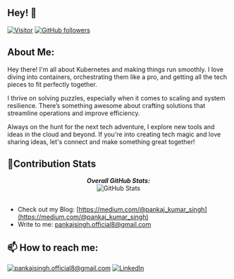 <h2>Hey! 👋</h2>

[![Visitor](https://visitor-badge.laobi.icu/badge?page_id=pankaj0812.pankaj0812)](https://github.com/pankaj0812) [![GitHub followers](https://img.shields.io/github/followers/pankaj0812.svg?style=social&label=Follow)](https://github.com/pankaj0812?tab=followers)

<h2> About Me:</h2>

<p>Hey there! I'm all about Kubernetes and making things run smoothly. I love diving into containers, orchestrating them like a pro, and getting all the tech pieces to fit perfectly together.

I thrive on solving puzzles, especially when it comes to scaling and system resilience. There’s something awesome about crafting solutions that streamline operations and improve efficiency.

Always on the hunt for the next tech adventure, I explore new tools and ideas in the cloud and beyond. If you're into creating tech magic and love sharing ideas, let's connect and make something great together!</p>


<h2>👀Contribution Stats</h2>

<div>
  
  <p align="center">
  <b><em>Overall GitHub Stats:</em></b> <br/>
    <img src="https://github-readme-streak-stats.herokuapp.com/?user=pankaj0812" alt="GitHub Stats" /> <br/><br/>
  
</div>


 
- Check out my Blog: [https://medium.com/@pankaj_kumar_singh](https://medium.com/@pankaj_kumar_singh)
- Write to me: [pankajsingh.official8@gmail.com](mailto:pankajsingh.official8@gmail.com)


</details>



<h2>📫 How to reach me:</h2>

<a href="mailto:pankajsingh.official8@gmail.com">![pankajsingh.official8@gmail.com](https://img.shields.io/badge/Gmail-D14836?style=for-the-badge&logo=gmail&logoColor=white)</a> <a href="https://www.linkedin.com/in/pankaj-kumar-singh/">![LinkedIn](https://img.shields.io/badge/LinkedIn-0077B5?style=for-the-badge&logo=linkedin&logoColor=white)</a>
